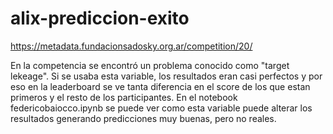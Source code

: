 # alix-prediccion-exito

https://metadata.fundacionsadosky.org.ar/competition/20/

En la competencia se encontró un problema conocido como "target lekeage".
Si se usaba esta variable, los resultados eran casi perfectos y por eso en la leaderboard se ve tanta diferencia en el score de los que estan primeros y el resto de los participantes. En el notebook federicobaiocco.ipynb se puede ver como esta variable puede alterar los resultados generando predicciones muy buenas, pero no reales.
